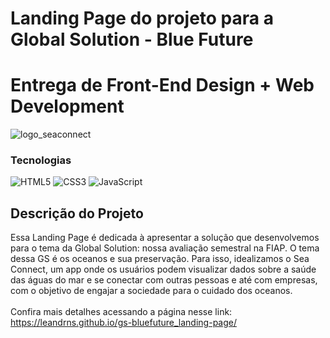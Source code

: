 # Landing Page do projeto para a Global Solution - Blue Future
# Entrega de Front-End Design + Web Development
![logo_seaconnect](https://github.com/Leandrns/gs-bluefuture_landing-page/assets/162998083/0a043c1c-d6d2-4fed-866b-eeda5cd7a7b2)

### Tecnologias
![HTML5](https://img.shields.io/badge/HTML5-E34F26?style=for-the-badge&logo=html5&logoColor=white)
![CSS3](https://img.shields.io/badge/CSS3-1572B6?style=for-the-badge&logo=css3&logoColor=white)
![JavaScript](https://img.shields.io/badge/JavaScript-323330?style=for-the-badge&logo=javascript&logoColor=F7DF1E)

## Descrição do Projeto
Essa Landing Page é dedicada à apresentar a solução que desenvolvemos para o tema da Global Solution: nossa avaliação semestral na FIAP. O tema dessa GS é os oceanos e sua preservação. Para isso, idealizamos o Sea Connect, um app onde os usuários podem visualizar dados sobre a saúde das águas do mar e se conectar com outras pessoas e até com empresas, com o objetivo de engajar a sociedade para o cuidado dos oceanos. <br><br>
Confira mais detalhes acessando a página nesse link: https://leandrns.github.io/gs-bluefuture_landing-page/
